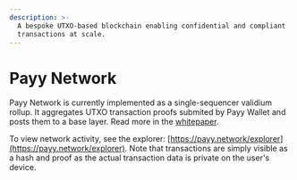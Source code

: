 ```yaml
---
description: >-
  A bespoke UTXO-based blockchain enabling confidential and compliant
  transactions at scale.
---
```


# Payy Network

Payy Network is currently implemented as a single-sequencer validium rollup. It aggregates UTXO transaction proofs submited by Payy Wallet and posts them to a base layer. Read more in the [whitepaper](../payy-network/whitepaper.md).

To view network activity, see the explorer: [https://payy.network/explorer](https://payy.network/explorer). Note that transactions are simply visible as a hash and proof as the actual transaction data is private on the user's device.
